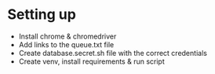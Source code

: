 # Setting up
- Install chrome & chromedriver
- Add links to the queue.txt file
- Create database.secret.sh file with the correct credentials
- Create venv, install requirements & run script
<!-- - Run docker container
  - docker build -t scraper .
  - docker run -v queue.txt:/app/queue.txt scraper -->
